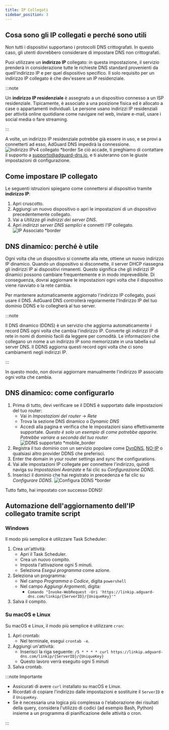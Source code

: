 ```yaml
---
title: IP Collegati
sidebar_position: 3
---
```


## Cosa sono gli IP collegati e perché sono utili

Non tutti i dispositivi supportano i protocolli DNS crittografati. In questo caso, gli utenti dovrebbero considerare di impostare DNS non crittografati.

Puoi utilizzare un **indirizzo IP** collegato: in questa impostazione, il servizio prenderà in considerazione tutte le richieste DNS standard provenienti da quell'indirizzo IP e per quel dispositivo specifico. Il solo requisito per un indirizzo IP collegato è che dev'essere un IP residenziale.

:::note

Un **indirizzo IP residenziale** è assegnato a un dispositivo connesso a un ISP residenziale. Tipicamente, è associato a una posizione fisica ed è allocato a case o appartamenti individuali. Le persone usano indirizzi IP residenziali per attività online quotidiane come navigare nel web, inviare e-mail, usare i social media o fare streaming.

:::

A volte, un indirizzo IP residenziale potrebbe già essere in uso, e se provi a connetterti ad esso, AdGuard DNS impedirà la connessione.
![Indirizzo IPv4 collegato \*border](https://cdn.adtidy.org/content/kb/dns/private/new_dns/connect/linked.png)
Se ciò accade, ti preghiamo di contattare il supporto a [supporto@adguard-dns.io](mailto:supporto@adguard-dns.io), e ti aiuteranno con le giuste impostazioni di configurazione.

## Come impostare IP collegato

Le seguenti istruzioni spiegano come connettersi al dispositivo tramite **indirizzo IP**:

1. Apri cruscotto.
2. Aggiungi un nuovo dispositivo o apri le impostazioni di un dispositivo precedentemente collegato.
3. Vai a _Utilizza gli indirizzi dei server DNS_.
4. Apri _indirizzi server DNS semplici_ e connetti l'IP collegato.
   ![IP Associato \*border](https://cdn.adtidy.org/content/kb/dns/private/new_dns/connect/linked_step4.png)

## DNS dinamico: perché è utile

Ogni volta che un dispositivo si connette alla rete, ottiene un nuovo indirizzo IP dinamico. Quando un dispositivo si disconnette, il server DHCP riassegna gli indirizzi IP ai dispositivi rimanenti. Questo significa che gli indirizzi IP dinamici possono cambiare frequentemente e in modo imprevedibile. Di conseguenza, dovrai aggiornare le impostazioni ogni volta che il dispositivo viene riavviato o la rete cambia.

Per mantenere automaticamente aggiornato l'indirizzo IP collegato, puoi usare il DNS. AdGuard DNS controllerà regolarmente l'Indirizzo IP del tuo dominio DDNS e lo collegherà al tuo server.

:::note

Il DNS dinamico (DDNS) è un servizio che aggiorna automaticamente i record DNS ogni volta che cambia l'indirizzo IP. Converte gli indirizzi IP di rete in nomi di dominio facili da leggere per comodità. Le informazioni che collegano un nome a un indirizzo IP sono memorizzate in una tabella sul server DNS. Il DDNS aggiorna questi record ogni volta che ci sono cambiamenti negli indirizzi IP.

:::

In questo modo, non dovrai aggiornare manualmente l'indirizzo IP associato ogni volta che cambia.

## DNS dinamico: come configurarlo

1. Prima di tutto, devi verificare se il DDNS è supportato dalle impostazioni del tuo router:
   - Vai in _Impostazioni del router_ → _Rete_
   - Trova la sezione DNS dinamico o _Dynamic DNS_
   - Accedi alla pagina e verifica che le impostazioni siano effettivamente supportate. _Questo è solo un esempio di come potrebbe apparire. Potrebbe variare a seconda del tuo router_
     ![DDNS supportato \*mobile\_border](https://cdn.adtidy.org/content/kb/dns/private/new_dns/connect/dynamic_dns.png)
2. Registra il tuo dominio con un servizio popolare come [DynDNS](https://dyn.com/remote-access/), [NO-IP](https://www.noip.com/) o qualsiasi altro provider DDNS che preferisci.
3. Enter the domain in your router settings and sync the configurations.
4. Vai alle impostazioni IP collegate per connettere l'indirizzo, quindi naviga su _Impostazioni Avanzate_ e fai clic su _Configurazione DDNS_.
5. Inserisci il dominio che hai registrato in precedenza e fai clic su _Configurare DDNS_.
   ![Configura DDNS \*border](https://cdn.adtidy.org/content/kb/dns/private/new_dns/connect/dns_supported.png)

Tutto fatto, hai impostato con successo DDNS!

## Automazione dell'aggiornamento dell'IP collegato tramite script

### Windows

Il modo più semplice è utilizzare Task Scheduler:

1. Crea un'attività:
   - Apri il Task Scheduler.
   - Crea un nuovo compito.
   - Imposta l'attivazione ogni 5 minuti.
   - Seleziona _Esegui programma_ come azione.
2. Seleziona un programma:
   - Nel campo _Programma o Codice_, digita `powershell`
   - Nel campo _Aggiungi Argomenti_, digita:
     - `Comando "Invoke-WebRequest -Uri 'https://linkip.adguard-dns.com/linkip/{ServerID}/{UniqueKey}'"`
3. Salva il compito.

### Su macOS e Linux

Su macOS e Linux, il modo più semplice è utilizzare `cron`:

1. Apri crontab:
   - Nel terminale, esegui `crontab -e`.
2. Aggiungi un'attività:
   - Inserisci la riga seguente:
     `/5 * * * * curl https://linkip.adguard-dns.com/linkip/{ServerID}/{UniqueKey}`
   - Questo lavoro verrà eseguito ogni 5 minuti
3. Salva crontab.

:::note Importante

- Assicurati di avere `curl` installato su macOS e Linux.
- Ricordati di copiare l'indirizzo dalle impostazioni e sostituire il `ServerID` e il `UniqueKey`.
- Se è necessaria una logica più complessa o l'elaborazione dei risultati della query, considera l'utilizzo di codici (ad esempio Bash, Python) insieme a un programma di pianificazione delle attività o cron.

:::
